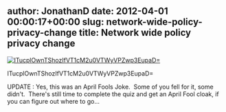 author: JonathanD
date: 2012-04-01 00:00:17+00:00
slug: network-wide-policy-privacy-change
title: Network wide policy privacy change
---
[![ITucplOwnTShozIfVT1cM2u0VTWyVPZwp3EupaD=](http://blog.freenode.net/wp-content/uploads/2012/04/ITucplOwnTShozIfVT1cM2u0VTWyVPZwp3EupaD.jpg)](http://blog.freenode.net/wp-content/uploads/2012/04/ITucplOwnTShozIfVT1cM2u0VTWyVPZwp3EupaD.jpg)

ITucplOwnTShozIfVT1cM2u0VTWyVPZwp3EupaD=



UPDATE : Yes, this was an April Fools Joke.  Some of you fell for it, some didn't.  There's still time to complete the quiz and get an April Fool cloak, if you can figure out where to go...
